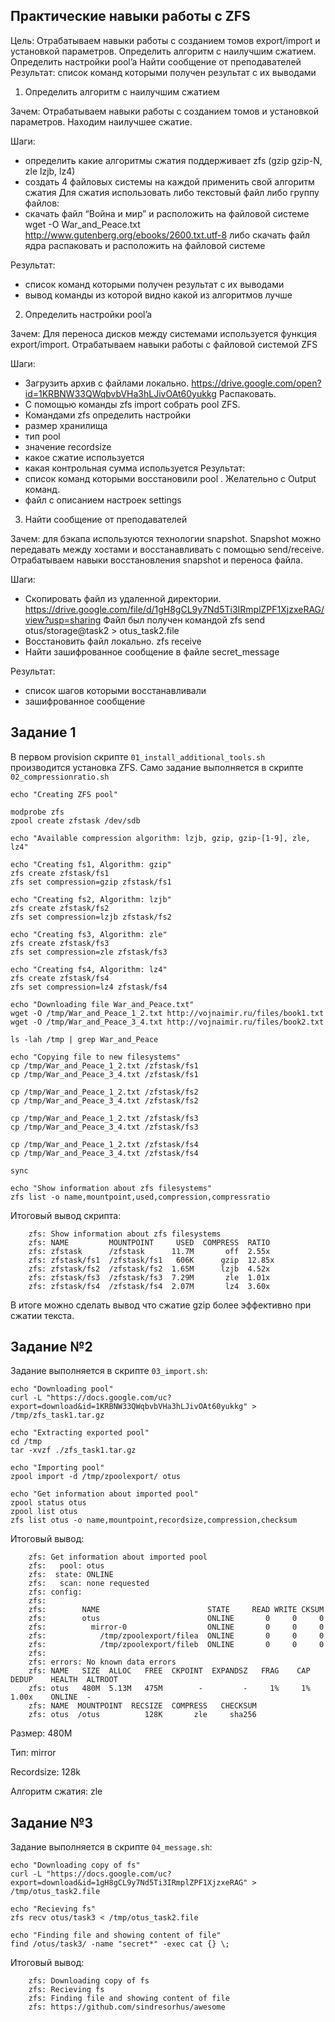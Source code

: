 Практические навыки работы с ZFS
--------------------------------

Цель: Отрабатываем навыки работы с созданием томов export/import и установкой параметров. Определить алгоритм с наилучшим сжатием. Определить настройки pool’a Найти сообщение от преподавателей Результат: список команд которыми получен результат с их выводами
1. Определить алгоритм с наилучшим сжатием

Зачем:
Отрабатываем навыки работы с созданием томов и установкой параметров. Находим наилучшее сжатие.


Шаги:
- определить какие алгоритмы сжатия поддерживает zfs (gzip gzip-N, zle lzjb, lz4)
- создать 4 файловых системы на каждой применить свой алгоритм сжатия
Для сжатия использовать либо текстовый файл либо группу файлов:
- скачать файл “Война и мир” и расположить на файловой системе
wget -O War_and_Peace.txt http://www.gutenberg.org/ebooks/2600.txt.utf-8
либо скачать файл ядра распаковать и расположить на файловой системе

Результат:
- список команд которыми получен результат с их выводами
- вывод команды из которой видно какой из алгоритмов лучше


2. Определить настройки pool’a

Зачем:
Для переноса дисков между системами используется функция export/import. Отрабатываем навыки работы с файловой системой ZFS

Шаги:
- Загрузить архив с файлами локально.
https://drive.google.com/open?id=1KRBNW33QWqbvbVHa3hLJivOAt60yukkg
Распаковать.
- С помощью команды zfs import собрать pool ZFS.
- Командами zfs определить настройки
- размер хранилища
- тип pool
- значение recordsize
- какое сжатие используется
- какая контрольная сумма используется
Результат:
- список команд которыми восстановили pool . Желательно с Output команд.
- файл с описанием настроек settings

3. Найти сообщение от преподавателей

Зачем:
для бэкапа используются технологии snapshot. Snapshot можно передавать между хостами и восстанавливать с помощью send/receive. Отрабатываем навыки восстановления snapshot и переноса файла.

Шаги:
- Скопировать файл из удаленной директории. https://drive.google.com/file/d/1gH8gCL9y7Nd5Ti3IRmplZPF1XjzxeRAG/view?usp=sharing
Файл был получен командой
zfs send otus/storage@task2 > otus_task2.file
- Восстановить файл локально. zfs receive
- Найти зашифрованное сообщение в файле secret_message

Результат:
- список шагов которыми восстанавливали
- зашифрованное сообщение


Задание 1
---------

В первом provision скрипте `01_install_additional_tools.sh` производится установка ZFS.
Само задание выполняется в скрипте `02_compressionratio.sh`
```
echo "Creating ZFS pool"

modprobe zfs
zpool create zfstask /dev/sdb

echo "Available compression algorithm: lzjb, gzip, gzip-[1-9], zle, lz4"

echo "Creating fs1, Algorithm: gzip"
zfs create zfstask/fs1
zfs set compression=gzip zfstask/fs1

echo "Creating fs2, Algorithm: lzjb"
zfs create zfstask/fs2
zfs set compression=lzjb zfstask/fs2

echo "Creating fs3, Algorithm: zle"
zfs create zfstask/fs3
zfs set compression=zle zfstask/fs3

echo "Creating fs4, Algorithm: lz4"
zfs create zfstask/fs4
zfs set compression=lz4 zfstask/fs4

echo "Downloading file War_and_Peace.txt"
wget -O /tmp/War_and_Peace_1_2.txt http://vojnaimir.ru/files/book1.txt
wget -O /tmp/War_and_Peace_3_4.txt http://vojnaimir.ru/files/book2.txt

ls -lah /tmp | grep War_and_Peace

echo "Copying file to new filesystems"
cp /tmp/War_and_Peace_1_2.txt /zfstask/fs1
cp /tmp/War_and_Peace_3_4.txt /zfstask/fs1

cp /tmp/War_and_Peace_1_2.txt /zfstask/fs2
cp /tmp/War_and_Peace_3_4.txt /zfstask/fs2

cp /tmp/War_and_Peace_1_2.txt /zfstask/fs3
cp /tmp/War_and_Peace_3_4.txt /zfstask/fs3

cp /tmp/War_and_Peace_1_2.txt /zfstask/fs4
cp /tmp/War_and_Peace_3_4.txt /zfstask/fs4

sync

echo "Show information about zfs filesystems"
zfs list -o name,mountpoint,used,compression,compressratio
```
Итоговый вывод скрипта:

```
    zfs: Show information about zfs filesystems
    zfs: NAME         MOUNTPOINT     USED  COMPRESS  RATIO
    zfs: zfstask      /zfstask      11.7M       off  2.55x
    zfs: zfstask/fs1  /zfstask/fs1   606K      gzip  12.85x
    zfs: zfstask/fs2  /zfstask/fs2  1.65M      lzjb  4.52x
    zfs: zfstask/fs3  /zfstask/fs3  7.29M       zle  1.01x
    zfs: zfstask/fs4  /zfstask/fs4  2.07M       lz4  3.60x
```

В итоге можно сделать вывод что сжатие gzip более эффективно при сжатии текста.

Задание №2
----------

Задание выполняется в скрипте `03_import.sh`:

```
echo "Downloading pool"
curl -L "https://docs.google.com/uc?export=download&id=1KRBNW33QWqbvbVHa3hLJivOAt60yukkg" > /tmp/zfs_task1.tar.gz

echo "Extracting exported pool"
cd /tmp
tar -xvzf ./zfs_task1.tar.gz

echo "Importing pool"
zpool import -d /tmp/zpoolexport/ otus

echo "Get information about imported pool"
zpool status otus
zpool list otus
zfs list otus -o name,mountpoint,recordsize,compression,checksum
```
Итоговый вывод:

```
    zfs: Get information about imported pool
    zfs:   pool: otus
    zfs:  state: ONLINE
    zfs:   scan: none requested
    zfs: config:
    zfs:
    zfs:        NAME                        STATE     READ WRITE CKSUM
    zfs:        otus                        ONLINE       0     0     0
    zfs:          mirror-0                  ONLINE       0     0     0
    zfs:            /tmp/zpoolexport/filea  ONLINE       0     0     0
    zfs:            /tmp/zpoolexport/fileb  ONLINE       0     0     0
    zfs:
    zfs: errors: No known data errors
    zfs: NAME   SIZE  ALLOC   FREE  CKPOINT  EXPANDSZ   FRAG    CAP  DEDUP    HEALTH  ALTROOT
    zfs: otus   480M  5.13M   475M        -         -     1%     1%  1.00x    ONLINE  -
    zfs: NAME  MOUNTPOINT  RECSIZE  COMPRESS   CHECKSUM
    zfs: otus  /otus          128K       zle     sha256
```

Размер: 480M

Тип: mirror

Recordsize: 128k

Алгоритм сжатия: zle

Задание №3
----------

Задание выполняется в скрипте `04_message.sh`:

```
echo "Downloading copy of fs"
curl -L "https://docs.google.com/uc?export=download&id=1gH8gCL9y7Nd5Ti3IRmplZPF1XjzxeRAG" > /tmp/otus_task2.file

echo "Recieving fs"
zfs recv otus/task3 < /tmp/otus_task2.file

echo "Finding file and showing content of file"
find /otus/task3/ -name "secret*" -exec cat {} \;
```

Итоговый вывод:

```
    zfs: Downloading copy of fs
    zfs: Recieving fs
    zfs: Finding file and showing content of file
    zfs: https://github.com/sindresorhus/awesome
```
